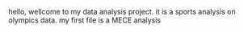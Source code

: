 hello, wellcome to my data analysis project. it is a sports analysis on olympics data.
my first file is a MECE analysis 
